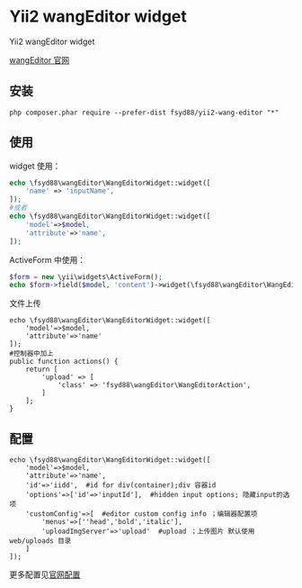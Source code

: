 Yii2 wangEditor widget
======================

Yii2 wangEditor widget

[wangEditor 官网](http://www.wangeditor.com/)

安装
------------ 

```
php composer.phar require --prefer-dist fsyd88/yii2-wang-editor "*"
```

使用
-----

widget 使用：
 
```php
echo \fsyd88\wangEditor\WangEditorWidget::widget([
    'name' => 'inputName',
]);
#或者
echo \fsyd88\wangEditor\WangEditorWidget::widget([
    'model'=>$model,
    'attribute'=>'name',
]);
```

ActiveForm 中使用：

```php
$form = new \yii\widgets\ActiveForm();
echo $form->field($model, 'content')->widget(\fsyd88\wangEditor\WangEditorWidget::className());
```
文件上传
```
echo \fsyd88\wangEditor\WangEditorWidget::widget([
    'model'=>$model,   
    'attribute'=>'name'
]);
#控制器中加上
public function actions() {
    return [
        'upload' => [
            'class' => 'fsyd88\wangEditor\WangEditorAction',
        ]
    ];
}
```

配置
-----

```
echo \fsyd88\wangEditor\WangEditorWidget::widget([
    'model'=>$model,   
    'attribute'=>'name',
    'id'=>'iidd',  #id for div(container);div 容器id
    'options'=>['id'=>'inputId'],  #hidden input options; 隐藏input的选项
    'customConfig'=>[  #editor custom config info ；编辑器配置项
        'menus'=>[''head','bold','italic'],
        'uploadImgServer'=>'upload'  #upload ；上传图片 默认使用 web/uploads 目录
    ]
]);
```

更多配置见[官网配置](https://www.kancloud.cn/wangfupeng/wangeditor3/332599)
